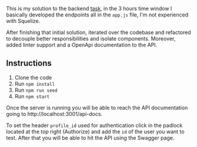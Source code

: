 
This is my solution to the backend [task](./task.md), in the 3 hours time window I basically developed the endpoints all in the `app.js` file, I'm not experienced with Squelize.

After finishing that initial solution, iterated over the codebase and refactored to decouple better responsibilities and isolate components. Moreover, added linter support and a OpenApi documentation to the API.

## Instructions

1. Clone the code
2. Run `npm install`
3. Run `npm run seed`
4. Run `npm start`


Once the server is running you will be able to reach the API documentation going to http://localhost:3001/api-docs.

To set the header `profile_id` used for authentication click in the padlock located at the top right (Authorize) and add the `id` of the user you want to test. After that you will be able to hit the API using the Swagger page.
